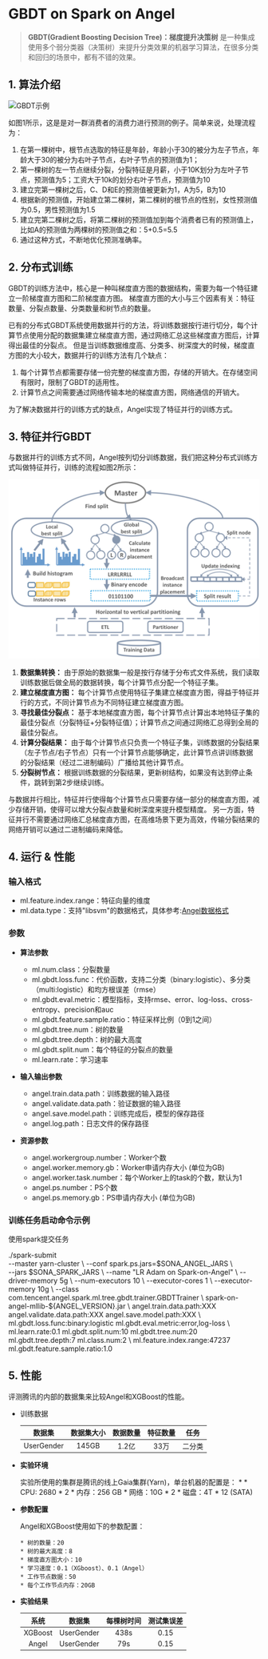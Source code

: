 # GBDT on Spark on Angel

> **GBDT(Gradient Boosting Decision Tree)：梯度提升决策树** 是一种集成使用多个弱分类器（决策树）来提升分类效果的机器学习算法，在很多分类和回归的场景中，都有不错的效果。

## 1. 算法介绍

![GBDT示例](../../img/gbdt_example.png)


如图1所示，这是是对一群消费者的消费力进行预测的例子。简单来说，处理流程为：

1. 在第一棵树中，根节点选取的特征是年龄，年龄小于30的被分为左子节点，年龄大于30的被分为右叶子节点，右叶子节点的预测值为1；
2. 第一棵树的左一节点继续分裂，分裂特征是月薪，小于10K划分为左叶子节点，预测值为5；工资大于10k的划分右叶子节点，预测值为10
2. 建立完第一棵树之后，C、D和E的预测值被更新为1，A为5，B为10
3. 根据新的预测值，开始建立第二棵树，第二棵树的根节点的性别，女性预测值为0.5，男性预测值为1.5
4. 建立完第二棵树之后，将第二棵树的预测值加到每个消费者已有的预测值上，比如A的预测值为两棵树的预测值之和：5+0.5=5.5
5. 通过这种方式，不断地优化预测准确率。


## 2. 分布式训练

GBDT的训练方法中，核心是一种叫梯度直方图的数据结构，需要为每一个特征建立一阶梯度直方图和二阶梯度直方图。
梯度直方图的大小与三个因素有关：特征数量、分裂点数量、分类数量和树节点的数量。

已有的分布式GBDT系统使用数据并行的方法，将训练数据按行进行切分，每个计算节点使用分配的数据集建立梯度直方图，通过网络汇总这些梯度直方图后，计算得出最佳的分裂点。
但是当训练数据维度高、分类多、树深度大的时候，梯度直方图的大小较大，数据并行的训练方法有几个缺点：

1. 每个计算节点都需要存储一份完整的梯度直方图，存储的开销大。在存储空间有限时，限制了GBDT的适用性。
2. 计算节点之间需要通过网络传输本地的梯度直方图，网络通信的开销大。

为了解决数据并行的训练方式的缺点，Angel实现了特征并行的训练方式。

## 3. 特征并行GBDT

与数据并行的训练方式不同，Angel按列切分训练数据，我们把这种分布式训练方式叫做特征并行，训练的流程如图2所示：

![特征并行GBDT](../../img/fp_gbdt.png)

1. **数据集转换：** 由于原始的数据集一般是按行存储于分布式文件系统，我们读取训练数据后做全局的数据转换，每个计算节点分配一个特征子集。
2. **建立梯度直方图：** 每个计算节点使用特征子集建立梯度直方图，得益于特征并行的方式，不同计算节点为不同特征建立梯度直方图。
3. **寻找最佳分裂点：** 基于本地梯度直方图，每个计算节点计算出本地特征子集的最佳分裂点（分裂特征+分裂特征值）；计算节点之间通过网络汇总得到全局的最佳分裂点。
4. **计算分裂结果：** 由于每个计算节点只负责一个特征子集，训练数据的分裂结果（左子节点/右子节点）只有一个计算节点能够确定，此计算节点讲训练数据的分裂结果（经过二进制编码）广播给其他计算节点。
5. **分裂树节点：** 根据训练数据的分裂结果，更新树结构，如果没有达到停止条件，跳转到第2步继续训练。

与数据并行相比，特征并行使得每个计算节点只需要存储一部分的梯度直方图，减少存储开销，使得可以增大分裂点数量和树深度来提升模型精度。
另一方面，特征并行不需要通过网络汇总梯度直方图，在高维场景下更为高效，传输分裂结果的网络开销可以通过二进制编码来降低。

## 4. 运行 & 性能

###  输入格式
* ml.feature.index.range：特征向量的维度
* ml.data.type：支持"libsvm"的数据格式，具体参考:[Angel数据格式](../data_format.md)


### 参数

* **算法参数**
  * ml.num.class：分裂数量
  * ml.gbdt.loss.func：代价函数，支持二分类（binary:logistic）、多分类（multi:logistic）和均方根误差（rmse）
  * ml.gbdt.eval.metric：模型指标，支持rmse、error、log-loss、cross-entropy、precision和auc
  * ml.gbdt.feature.sample.ratio：特征采样比例（0到1之间）
  * ml.gbdt.tree.num：树的数量	
  * ml.gbdt.tree.depth：树的最大高度
  * ml.gbdt.split.num：每个特征的分裂点的数量
  * ml.learn.rate：学习速率

* **输入输出参数**
	* angel.train.data.path：训练数据的输入路径
	* angel.validate.data.path：验证数据的输入路径
	* angel.save.model.path：训练完成后，模型的保存路径
	* angel.log.path：日志文件的保存路径

* **资源参数**
	* angel.workergroup.number：Worker个数
	* angel.worker.memory.gb：Worker申请内存大小 (单位为GB)
	* angel.worker.task.number：每个Worker上的task的个数，默认为1
	* angel.ps.number：PS个数
	* angel.ps.memory.gb：PS申请内存大小 (单位为GB)


### 训练任务启动命令示例

使用spark提交任务

  ./spark-submit \
        --master yarn-cluster \ 
        --conf spark.ps.jars=$SONA_ANGEL_JARS \  
        --jars $SONA_SPARK_JARS  \  
        --name "LR Adam on Spark-on-Angel" \  
        --driver-memory 5g \  
        --num-executors 10 \  
        --executor-cores 1 \  
        --executor-memory 10g \ 
        --class com.tencent.angel.spark.ml.tree.gbdt.trainer.GBDTTrainer \  
        spark-on-angel-mllib-${ANGEL_VERSION}.jar \ 
        angel.train.data.path:XXX angel.validate.data.path:XXX angel.save.model.path:XXX \  
        ml.gbdt.loss.func:binary:logistic ml.gbdt.eval.metric:error,log-loss \  
        ml.learn.rate:0.1 ml.gbdt.split.num:10  ml.gbdt.tree.num:20 ml.gbdt.tree.depth:7 ml.class.num:2 \ 
        ml.feature.index.range:47237 ml.gbdt.feature.sample.ratio:1.0
        
 


## 5. 性能

评测腾讯的内部的数据集来比较Angel和XGBoost的性能。

* 训练数据

  | 数据集 | 数据集大小 | 数据数量 | 特征数量 | 任务 |
  |:------:|:----------:|:--------:|:--------:|:-------:|
  | UserGender  |    145GB    |   1.2亿  |   33万   | 二分类 |


* **实验环境**

	实验所使用的集群是腾讯的线上Gaia集群(Yarn)，单台机器的配置是：
    *
	  * CPU: 2680 * 2
	  * 内存：256 GB
	  * 网络：10G * 2
	  * 磁盘：4T * 12 (SATA)

* **参数配置**

	Angel和XGBoost使用如下的参数配置：

	  * 树的数量：20
	  * 树的最大高度：8
	  * 梯度直方图大小：10
	  * 学习速度：0.1（XGboost）、0.1（Angel）
	  * 工作节点数据：50
	  * 每个工作节点内存：20GB
	  
* **实验结果**

	| 系统   | 数据集      | 每棵树时间| 测试集误差 |
	|:------:|:-----------:|:--------:|:----------:|
	| XGBoost| UserGender |   438s    |  0.15  |
	| Angel  | UserGender |  79s    |  0.15  |
